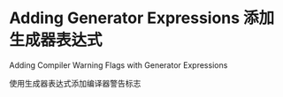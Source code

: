 # Adding Generator Expressions 添加生成器表达式

Adding Compiler Warning Flags with Generator Expressions

使用生成器表达式添加编译器警告标志
